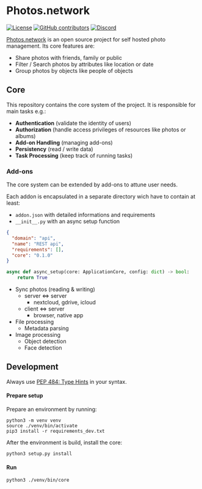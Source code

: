 # Photos.network

[![License](https://img.shields.io/github/license/photos-network/core)](./LICENSE.md)
[![GitHub contributors](https://img.shields.io/github/contributors/photos-network/core)](https://github.com/photos.network/core/graphs/contributors)
[![Discord](https://img.shields.io/discord/793235453871390720)](https://discord.gg/dGFDpmWp46)

[Photos.network](https://photos.network) is an open source project for self hosted photo management.
Its core features are:
 - Share photos with friends, family or public
 - Filter / Search photos by attributes like location or date
 - Group photos by objects like people of objects

## Core
This repository contains the core system of the project.
It is responsible for main tasks e.g.:
 - **Authentication**  (validate the identity of users)
 - **Authorization**  (handle access privileges of resources like photos or albums)
 - **Add-on Handling**  (managing add-ons)
 - **Persistency**  (read / write data)
 - **Task Processing**  (keep track of running tasks)

### Add-ons
The core system can be extended by add-ons to attune user needs.

Each addon is encapsulated in a separate directory wich have to contain at least:
- `addon.json` with detailed informations and requirements
- `__init__.py` with an async setup function

```json
{
  "domain": "api",
  "name": "REST api",
  "requirements": [],
  "core": "0.1.0"
}
```

```python
async def async_setup(core: ApplicationCore, config: dict) -> bool:
    return True
```


 - Sync photos (reading & writing)
   - server <=> server
     - nextcloud, gdrive, icloud
   - client <=> server
     - browser, native app
 - File processing
   - Metadata parsing
 - Image processing
   - Object detection
   - Face detection



## Development
Always use [PEP 484: Type Hints](https://www.python.org/dev/peps/pep-0484/) in your syntax.

#### Prepare setup
Prepare an environment by running:
```shell
python3 -m venv venv
source ./venv/bin/activate
pip3 install -r requirements_dev.txt
```

After the environment is build, install the core:
```shell
python3 setup.py install
```

#### Run
```shell
python3 ./venv/bin/core
```
